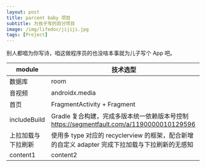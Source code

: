```yaml
---
layout: post
title: parcent baby 项目
subtitle: 为孩子写的百分项目
image: /img/lifedoc/jijiji.jpg
tags: [Project]
---
```


别人都唱为你写诗，咱这做程序员的也没啥本事就为儿子写个 App 吧。

| module | 技术选型 |
|---|---|
| 数据库 | room |
| 音视频 | androidx.media |
| 首页 | FragmentActivity + Fragment |
| includeBuild | Gradle 复合构建，完成多版本统一依赖版本号控制 https://segmentfault.com/a/1190000010129596 |
| 上拉加载与下拉刷新 | 使用多 type 对应的 recyclerview 的框架，配合新增的自定义 adapter 完成下拉加载与下拉刷新的无感知 |
| content1 | content2 |
